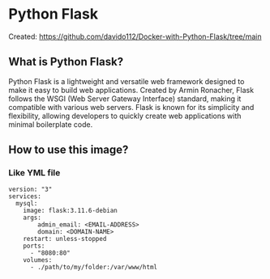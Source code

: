 # Python Flask
Created: https://github.com/davido112/Docker-with-Python-Flask/tree/main
## What is Python Flask?
Python Flask is a lightweight and versatile web framework designed to make it easy to build web applications. Created by Armin Ronacher, Flask follows the WSGI (Web Server Gateway Interface) standard, making it compatible with various web servers. Flask is known for its simplicity and flexibility, allowing developers to quickly create web applications with minimal boilerplate code.
## How to use this image?
### Like YML file
    version: "3"
    services:
      mysql:
        image: flask:3.11.6-debian
		args:
        	admin_email: <EMAIL-ADDRESS>
        	domain: <DOMAIN-NAME>
        restart: unless-stopped
        ports:
          - "8080:80"
        volumes:
          - ./path/to/my/folder:/var/www/html
